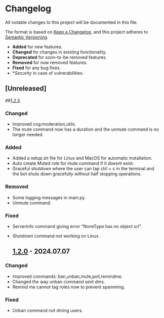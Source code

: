 # Changelog

All notable changes to this project will be documented in this file.

The format is based on [Keep a Changelog](https://keepachangelog.com/en/1.1.0/),
and this project adheres to [Semantic Versioning](https://semver.org/spec/v2.0.0.html).

  - **Added** for new features.
  - **Changed** for changes in existing functionality.
  - **Deprecated** for soon-to-be removed features.
  - **Removed** for now removed features.
  - **Fixed** for any bug fixes.
  - **Security* in case of vulnerabilities.

## [Unreleased]

   ##[1.2.5](https://github.com/CodeGuardianSOF/DiscordBot/releases/tag/v1.2.5)

### Changed

 - Improved cog:moderation,utils.
 - The mute command now has a duration and the unmute command is no longer needed.

### Added

 - Added a setup.sh file for Linux and MacOS for automatic installation.
 - Auto create Muted role for mute command if it doesnt exist.
 - Graceful shutdown where the user can tap ctrl + c in the terminal and the bot shuts down gracefully without half stopping operations.

### Removed

 - Some logging messages in main.py.
 - Unmute command.

### Fixed

 - Serverinfo command giving error "NoneType has no object url".
 - Shutdown command not working on Linux.

   ## [1.2.0](https://github.com/CodeGuardianSOF/DiscordBot/releases/tag/v1.2.0) - 2024.07.07
   
### Changed

 - Improved commands: ban,unban,mute,poll,remindme.
 - Changed the way unban command sent dms.
 - Remind me cannot tag roles now to prevent spamming.

### Fixed
 - Unban command not dming users.
